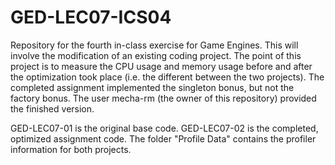 # GED-LEC07-ICS04
Repository for the fourth in-class exercise for Game Engines. This will involve the modification of an existing coding project.
The point of this project is to measure the CPU usage and memory usage before and after the optimization took place (i.e. the different between the two projects).
The completed assignment implemented the singleton bonus, but not the factory bonus.
The user mecha-rm (the owner of this repository) provided the finished version.

GED-LEC07-01 is the original base code.
GED-LEC07-02 is the completed, optimized assignment code.
The folder "Profile Data" contains the profiler information for both projects.